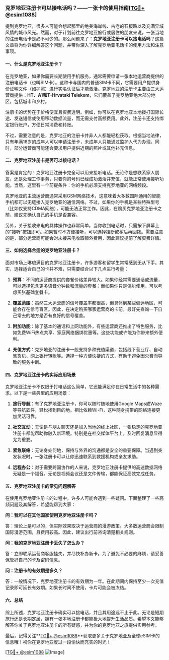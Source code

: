 ### 克罗地亚注册卡可以接电话吗？——一张卡的使用指南[[TG💪+ @esim1088](https://t.me/s/esim1088)]

提到克罗地亚，很多人可能会想起那里的绝美海岸线、古老的石板路以及充满异域风情的城市风光。然而，对于计划前往克罗地亚旅行或居住的朋友来说，一张当地的注册电话卡是必不可少的。那么问题来了：**克罗地亚注册卡可以接电话吗**？这篇文章将为你详细解答这个问题，并带你深入了解克罗地亚电话卡的使用方法和注意事项。

#### 一、什么是克罗地亚注册卡？

在克罗地亚，如果你需要长期使用手机服务，通常需要申请一张本地运营商提供的注册电话卡（也叫SIM卡）。这种卡与国内的普通SIM卡不同，它需要用户提供身份证明文件（如护照）进行实名认证后才能激活。克罗地亚的注册卡主要由三大运营商提供：**HT、A1和T-Hrvatski Telekom**，它们覆盖了克罗地亚绝大部分地区，包括城市和乡村。

注册卡的优势在于价格便宜且资费透明。例如，你可以在克罗地亚本地拨打国际长途、发送短信或使用移动数据流量，而无需支付高额费用。此外，注册卡还支持绑定银行账户，方便日常消费和转账。

不过，需要注意的是，克罗地亚的注册卡并非人人都能轻松获取。根据当地法律，只有年满18岁的成年人可以申请注册卡，未成年人只能通过监护人代为办理。同时，部分运营商可能还会要求用户提供近期的照片或其他补充信息。

#### 二、克罗地亚注册卡是否可以接电话？

答案是肯定的！克罗地亚注册卡完全可以用来接听电话。无论你是想联系家人朋友，还是处理工作事务，只要你的号码已经成功激活并充值，就能正常使用接听功能。当然，这里有一个前提条件：你的手机必须支持克罗地亚的网络频段。

克罗地亚的主流运营商通常采用GSM网络技术，这意味着大多数国际通用的智能手机都可以无缝接入克罗地亚的通信网络。不过，如果你的手机是某些特殊型号（比如仅支持CDMA网络），可能无法正常工作。因此，在购买克罗地亚注册卡之前，建议先确认自己的手机是否兼容。

另外，关于接收来电的具体操作也非常简单。当你收到电话时，只需按下屏幕上的“接听”按钮即可。如果暂时不方便接听，可以选择挂断或稍后再回拨。需要注意的是，部分运营商可能会对未接来电收取额外费用，因此建议提前了解资费详情。

#### 三、如何选择合适的克罗地亚注册卡？

面对市场上琳琅满目的克罗地亚注册卡，许多游客和留学生常常感到无从下手。其实，选择适合自己的卡并不难，只需要结合以下几点进行考量：

1. **预算**：不同的运营商提供的套餐价格差异较大。如果你经常需要通话或流量，可以选择包含更多语音分钟数和流量的套餐；而如果你只是偶尔使用，可以考虑买张基础套餐卡。
   
2. **覆盖范围**：虽然三大运营商的信号覆盖率都很高，但具体到某些偏远地区，可能会存在信号盲区。因此，在决定购买哪家运营商的卡前，最好先查询一下自己常去的地方是否有良好的信号覆盖。

3. **附加功能**：除了基本的通话和上网功能外，有些运营商还推出了特色服务，比如免费WiFi热点共享、家庭网络捆绑优惠等。这些功能或许能为你带来额外便利。

4. **充值方式**：克罗地亚的注册卡一般支持多种充值渠道，包括线下营业厅、自动售货机、网上银行转账等。选择一种方便快捷的方式，有助于避免因欠费而导致的服务中断。

#### 四、克罗地亚注册卡的实际应用场景

克罗地亚注册卡不仅限于打电话这么简单，它还能满足你在日常生活中的各种需求。以下是一些典型的应用场景：

1. **旅行导航**：有了克罗地亚注册卡，你可以随时随地使用Google Maps或Waze等导航软件，轻松找到目的地。相比依赖Wi-Fi，这种随身携带的网络连接更加灵活可靠。

2. **社交互动**：无论是与朋友聊天还是加入当地的线上社区，一张稳定的克罗地亚注册卡都能帮助你融入新环境。特别是在社交媒体平台上，及时回复消息显得尤为重要。

3. **紧急联络**：无论身处何地，保持与外界的沟通都是安全的重要保障。当遇到突发状况时，一张注册卡可以让你迅速联系到救援机构或亲友求助。

4. **远程办公**：对于需要跨国协作的人来说，克罗地亚注册卡提供的高速数据网络无疑是一个福音。无论是视频会议还是文件传输，都能保证高效完成任务。

#### 五、克罗地亚注册卡的常见问题解答

在使用克罗地亚注册卡的过程中，许多人可能会遇到一些疑问。下面整理了一些高频问题及其解答，希望能帮到大家：

**问：我可以在其他国家使用克罗地亚注册卡吗？**

答：理论上是可以的，但实际效果取决于运营商的漫游政策。大多数运营商会限制国际漫游范围，且费用较高。因此，建议出行前咨询清楚相关规则。

**问：我的克罗地亚注册卡丢失了怎么办？**

答：立即联系运营商客服挂失，并尽快补办新卡。为了避免不必要的麻烦，请妥善保管好自己的卡及密码信息。

**问：注册卡的有效期是多久？**

答：一般情况下，克罗地亚注册卡的有效期为一年。在此期间内保持至少一次充值记录即可延长有效期。如果长时间不使用，卡片可能会被冻结。

#### 六、总结

综上所述，克罗地亚注册卡确实可以接电话，并且其用途远不止于此。无论是短期旅行还是长期定居，拥有一张本地注册卡都能极大地提升生活品质。希望本文能够解答你关于克罗地亚注册卡的所有疑惑，并为你的克罗地亚之旅提供实用参考。

最后，记得关注**[TG💪+ @esim1088](https://t.me/s/esim1088)**获取更多关于克罗地亚及全球eSIM卡的信息哦！祝你在克罗地亚度过一段愉快而充实的时光！

[[TG💪+ @esim1088](https://t.me/s/esim1088) ![Image](https://i.postimg.cc/4NQfJmqS/Snipaste-2025-05-13-00-14-12.png)]